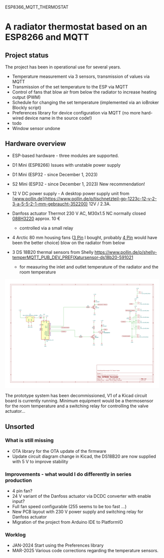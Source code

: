 ESP8366_MQTT_THERMOSTAT

# A radiator thermostat based on an ESP8266 and MQTT

## Project status
The project has been in operational use for several years.
- Temperature measurement via 3 sensors, transmission of values ​​via MQTT
- Transmission of the set temperature to the ESP via MQTT
- Control of fans that blow air from below the radiator to increase heating output (PWM)
- Schedule for changing the set temperature (implemented via an ioBroker Blockly script)
- Preferences library for device configuration via MQTT (no more hard-wired device name in the source code!)
- todo
- Window sensor undone

## Hardware overview

- ESP-based hardware - three modules are supported.
- D1 Mini (ESP8266) Issues with unstable power supply
- D1 Mini (ESP32 - since December 1, 2023)
- S2 Mini (ESP32 - since December 1, 2023) New recommendation!

- 12 V DC power supply - A desktop power supply unit from [www.pollin.de](https://www.pollin.de/p/tischnetzteil-gp-1223c-12-v-2-3-a-5-5-2-1-mm-gebraucht-352200) 12V / 2.3A. 
- Danfoss actuator Thermot 230 V AC, M30x1.5 NC normally closed [088H3220](https://store.danfoss.com/de/de/Climate-Solutions-W%C3%A4rmetechnik/Warmwasser-Fu%C3%9Fbodenheizungen/Thermische-Stellantriebe/Thermischer-Stellantrieb%2C-Thermot%2C-M-30-x-1-5%2C-Versorgungsspannung-%5BV%5D-%5BAC%5D%3A-230%2C-NC-%28stromlos-geschlossen%29%2C-1-00-m/p/088H3220) approx. 10 €
  - controlled via a small relay
- 4 Arctic 80 mm housing fans ([3 Pin](https://www.arctic.de/F8/ACFAN00205A) I bought, probably [4 Pin](https://www.arctic.de/P8-PWM/ACFAN00149A) would have been the better choice) blow on the radiator from below
- 3 DS 18B20 thermal sensors from Shelly https://www.pollin.de/p/shelly-temperMQTT_PUB_DEV_PREFIXatursensor-ds18b20-591021
  - for measuring the inlet and outlet temperature of the radiator and the room temperature

![Circuit diagram](https://github.com/MartinP1/ESP8266_MQTT_THERMOSTAT/blob/main/Kicad/kicad_test_eurocard/kicad_test_eurocard.svg)

The prototype system has been decommissioned, V1 of a Kicad circuit board is currently running.
Minimum equipment would be a thermosensor for the room temperature and a switching relay for controlling the valve actuator...

## Unsorted

### What is still missing

- OTA library for the OTA update of the firmware
- Update circuit diagram change in Kicad, the DS18B20 are now supplied with 5 V to improve stability

### Improvements - what would I do differently in series production

- 4 pin fan?
- 24 V variant of the Danfoss actuator via DCDC converter with enable input?
- Full fan speed configurable (255 seems to be too fast ...)
- New PCB layout with 230 V power supply and switching relay for Danfoss actuator
- Migration of the project from Arduino IDE to PlatformIO

### Worklog

- JAN-2024 Start using the Preferences library
- MAR-2025 Various code corrections regarding the temperature sensors.

